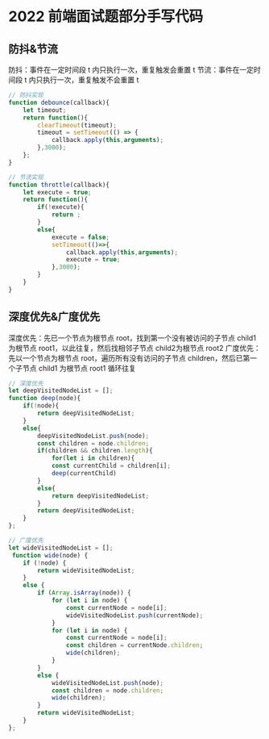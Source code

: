 <!--
 * @Author: TonyInBeijing
 * @Date: 2022-11-08 23:05:52
 * @LastEditors: TonyInBeijing
 * @LastEditTime: 2022-11-09 23:58:14
 * @FilePath: \notebook\面试题\js\2022前端面试题.md
 * @Description: 面试题部分手写实现
 * 
-->
# 2022 前端面试题部分手写代码

## 防抖&节流

防抖：事件在一定时间段 t 内只执行一次，重复触发会重置 t
节流：事件在一定时间段 t 内只执行一次，重复触发不会重置 t
```javascript
// 防抖实现
function debounce(callback){
    let timeout;
    return function(){
        clearTimeout(timeout);
        timeout = setTimeout(() => {
            callback.apply(this,arguments);
        },3000);
    };
}

// 节流实现
function throttle(callback){
    let execute = true;
    return function(){
        if(!execute){
            return ;
        }
        else{
            execute = false;
            setTimeout(()=>{
                callback.apply(this,arguments);
                execute = true;
            },3000);
        }
    }
}

```

## 深度优先&广度优先

深度优先：先已一个节点为根节点 root，找到第一个没有被访问的子节点 child1 为根节点 root1，以此往复，然后找相邻子节点 child2为根节点 root2
广度优先：先以一个节点为根节点 root，遍历所有没有访问的子节点 children，然后已第一个子节点 child1 为根节点 root1 循环往复

```javascript
// 深度优先
let deepVisitedNodeList = [];
function deep(node){
    if(!node){
        return deepVisitedNodeList;
    }
    else{
        deepVisitedNodeList.push(node);
        const children = node.children;
        if(children && children.length){
            for(let i in children){
            const currentChild = children[i];
            deep(currentChild)
        }
        else{
            return deepVisitedNodeList;
        }
        return deepVisitedNodeList;   
    }
};

// 广度优先
let wideVisitedNodeList = [];
 function wide(node) {
    if (!node) {
        return wideVisitedNodeList;
    }
    else {
        if (Array.isArray(node)) {
            for (let i in node) {
                const currentNode = node[i];
                wideVisitedNodeList.push(currentNode);
            }
            for (let i in node) {
                const currentNode = node[i];
                const children = currentNode.children;
                wide(children);
            }
        }
        else {
            wideVisitedNodeList.push(node);
            const children = node.children;
            wide(children);
        }
        return wideVisitedNodeList;
    }
};
```
